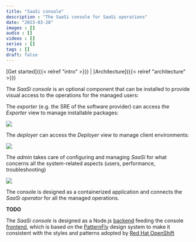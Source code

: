 ```yaml
---
title: "SaaSi console"
description : "The SaaSi console for SaaSi operations"
date: "2023-03-28"
images : []
audio : []
videos : []
series : []
tags : []
draft: false
---
```

[Get started]({{< relref "intro" >}}) | [Architecture]({{< relref "architecture" >}})

The *SaaSi console* is an optional component that can be installed to provide visual access to the operations for the managed users:

The *exporter* (e.g. the SRE of the software provider) can access the *Exporter* view to manage installable packages:

![](/images/exporter-view.png)

The *deployer* can access the *Deployer* view to manage client environments:

![](/images/deployer-view.png)

The *admin* takes care of configuring and managing *SaaSi* for what concerns all the system-related aspects (users, performance, troubleshooting)

![](/images/admin-view.png)

The console is designed as a containerized application and connects the *SaaSi operator* for all the managed operations.

**TODO**

The *SaaSi console* is designed as a Node.js [backend](https://github.com/Cloud-Native-SaaSi/saasi-console-backend) feeding the console
[frontend](https://github.com/Cloud-Native-SaaSi/saasi-console-frontend), which is based on the [PatternFly](https://www.patternfly.org/v4/) design system
to make it consistent with the styles and patterns adopted by [Red Hat OpenShift](https://docs.openshift.com/container-platform/4.12/web_console/dynamic-plug-in/dynamic-plug-in.html)

